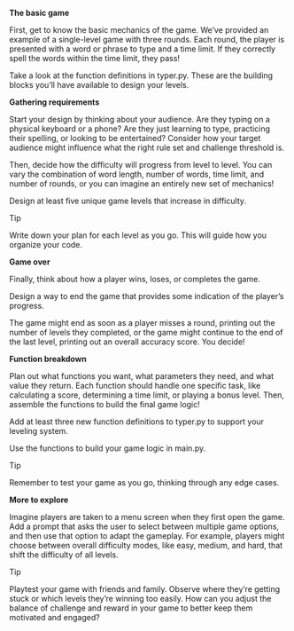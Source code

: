 **The basic game**

First, get to know the basic mechanics of the game. We’ve provided an example of a single-level game with three rounds. Each round, the player is presented with a word or phrase to type and a time limit. If they correctly spell the words within the time limit, they pass!

Take a look at the function definitions in typer.py. These are the building blocks you’ll have available to design your levels.

**Gathering requirements**

Start your design by thinking about your audience. Are they typing on a physical keyboard or a phone? Are they just learning to type, practicing their spelling, or looking to be entertained? Consider how your target audience might influence what the right rule set and challenge threshold is.

Then, decide how the difficulty will progress from level to level. You can vary the combination of word length, number of words, time limit, and number of rounds, or you can imagine an entirely new set of mechanics!

Design at least five unique game levels that increase in difficulty.

>[!TIP]
>Write down your plan for each level as you go. This will guide how you organize your code.

**Game over**

Finally, think about how a player wins, loses, or completes the game.

Design a way to end the game that provides some indication of the player’s progress.

The game might end as soon as a player misses a round, printing out the number of levels they completed, or the game might continue to the end of the last level, printing out an overall accuracy score. You decide!

**Function breakdown**

Plan out what functions you want, what parameters they need, and what value they return. Each function should handle one specific task, like calculating a score, determining a time limit, or playing a bonus level. Then, assemble the functions to build the final game logic!

Add at least three new function definitions to typer.py to support your leveling system.

Use the functions to build your game logic in main.py.

>[!TIP]
>Remember to test your game as you go, thinking through any edge cases.

**More to explore**

Imagine players are taken to a menu screen when they first open the game. Add a prompt that asks the user to select between multiple game options, and then use that option to adapt the gameplay. For example, players might choose between overall difficulty modes, like easy, medium, and hard, that shift the difficulty of all levels.

>[!TIP]
>Playtest your game with friends and family. Observe where they’re getting stuck or which levels they’re winning too easily. How can you adjust the balance of challenge and reward in your game to better keep them motivated and engaged?
